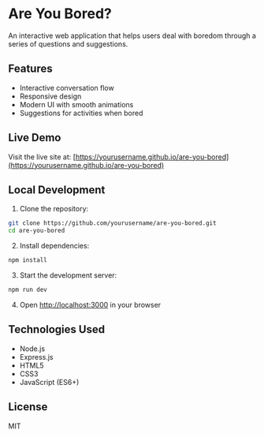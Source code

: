 # Are You Bored?

An interactive web application that helps users deal with boredom through a series of questions and suggestions.

## Features

- Interactive conversation flow
- Responsive design
- Modern UI with smooth animations
- Suggestions for activities when bored

## Live Demo

Visit the live site at: [https://yourusername.github.io/are-you-bored](https://yourusername.github.io/are-you-bored)

## Local Development

1. Clone the repository:
```bash
git clone https://github.com/yourusername/are-you-bored.git
cd are-you-bored
```

2. Install dependencies:
```bash
npm install
```

3. Start the development server:
```bash
npm run dev
```

4. Open [http://localhost:3000](http://localhost:3000) in your browser

## Technologies Used

- Node.js
- Express.js
- HTML5
- CSS3
- JavaScript (ES6+)

## License

MIT 